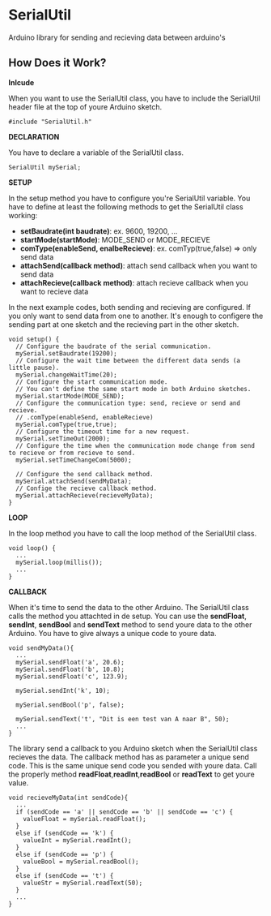 # SerialUtil
Arduino library for sending and recieving data between arduino's

## How Does it Work? ##

**Inlcude**

When you want to use the SerialUtil class, you have to include the SerialUtil header file at the top of youre Arduino sketch.

```
#include "SerialUtil.h"
```

**DECLARATION**

You have to declare a variable of the SerialUtil class.

```
SerialUtil mySerial;
```

**SETUP**

In the setup method you have to configure you're SerialUtil variable.
You have to define at least the following methods to get the SerialUtil class working:

  - **setBaudrate(int baudrate)**: ex. 9600, 19200, ...
  - **startMode(startMode)**: MODE_SEND or MODE_RECIEVE
  - **comType(enableSend, enalbeRecieve)**: ex. comTyp(true,false) => only send data
  - **attachSend(callback method)**: attach send callback when you want to send data
  - **attachRecieve(callback method)**: attach recieve callback when you want to recieve data

In the next example codes, both sending and recieving are configured.
If you only want to send data from one to another. It's enough to configere the sending part at one sketch and the recieving part in the other sketch.

```
void setup() {
  // Configure the baudrate of the serial communication.
  mySerial.setBaudrate(19200);
  // Configure the wait time between the different data sends (a little pause).
  mySerial.changeWaitTime(20);
  // Configure the start communication mode.
  // You can't define the same start mode in both Arduino sketches.
  mySerial.startMode(MODE_SEND);
  // Configure the communication type: send, recieve or send and recieve.
  // .comType(enableSend, enableRecieve)
  mySerial.comType(true,true);
  // Configure the timeout time for a new request.
  mySerial.setTimeOut(2000);
  // Configure the time when the communication mode change from send to recieve or from recieve to send.
  mySerial.setTimeChangeCom(5000);
  
  // Configure the send callback method.
  mySerial.attachSend(sendMyData);
  // Confige the recieve callback method.
  mySerial.attachRecieve(recieveMyData);
}
```

**LOOP**

In the loop method you have to call the loop method of the SerialUtil class.

```
void loop() {
  ...
  mySerial.loop(millis()); 
  ...
}
```

**CALLBACK**

When it's time to send the data to the other Arduino. The SerialUtil class calls the method you attachted in de setup.
You can use the **sendFloat**, **sendInt**, **sendBool** and **sendText** method to send youre data to the other Arduino.
You have to give always a unique code to youre data.

```
void sendMyData(){
  ...   
  mySerial.sendFloat('a', 20.6);
  mySerial.sendFloat('b', 10.8);
  mySerial.sendFloat('c', 123.9);

  mySerial.sendInt('k', 10);

  mySerial.sendBool('p', false);

  mySerial.sendText('t', "Dit is een test van A naar B", 50);
  ...
}
```

The library send a callback to you Arduino sketch when the SerialUtil class recieves the data.
The callback method has as parameter a unique send code. This is the same unique send code you sended with youre data.
Call the properly method **readFloat**,**readInt**,**readBool** or **readText** to get youre value.

```
void recieveMyData(int sendCode){
  ...
  if (sendCode == 'a' || sendCode == 'b' || sendCode == 'c') {
    valueFloat = mySerial.readFloat();
  }
  else if (sendCode == 'k') {
    valueInt = mySerial.readInt();
  }
  else if (sendCode == 'p') {
    valueBool = mySerial.readBool();
  }
  else if (sendCode == 't') {
    valueStr = mySerial.readText(50);
  }
  ...
}
```


